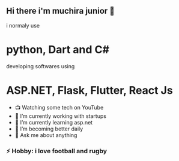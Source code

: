 ## Hi there i'm muchira junior 👋

i normaly use 
# python, Dart and C#

developing softwares using
# ASP.NET, Flask, Flutter, React Js


- :tv: Watching some tech on YouTube
- 🔭 I’m currently working with startups
- 🌱 I’m currently learning asp.net 
- 👯 I’m  becoming better daily
- 💬 Ask me about anything

### ⚡ Hobby: i love football and rugby
